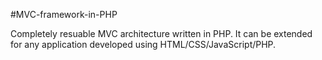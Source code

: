 #MVC-framework-in-PHP

Completely resuable MVC architecture written in PHP. It can be extended for any application developed using HTML/CSS/JavaScript/PHP.

